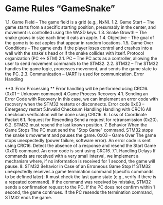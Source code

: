 # Game Rules “GameSnake”
1.1. Game Field – The game field is a grid (e.g., NxN).
1.2. Game Start – The game starts from a specific starting position, presumably         in the center, and movement is controlled using the WASD keys.
1.3. Snake Growth – The snake grows in size each time it eats an apple.
1.4. Objective – The goal of the game is to eat apples that appear in random locations.
1.5. Game Over Conditions – The game ends if the player loses control and crashes into a wall with the snake's head or if the snake collides with itself.
Protocol organization (PC ↔ STM)
2.1. PC – The PC acts as a controller, allowing the user to send movement commands to the STM32.
2.2. STM32 – The STM32 handles the game logic, processes movement, and sends the game state to the PC.
2.3. Communication – UART is used for communication.
Error Handling

**3. Error Processing **
Error handling will be performed using CRC16. (0x01 – Unknown command)
4.Game Process Recovery
4.1. Sending an Error Code with Recovery
In this case, we can implement an error code with recovery when the STM32 restarts or disconnects. Error code 0x03 – Emergency restart
5.Invalid Checksum Handling
Handling with CRC16
All checksum verification will be done using CRC16.
6. Loss of Coordinate Packet
6.1. Request for Resending
Send a request for retransmission (0x20).
6.2. STM32 must resend the last known position.
7. Behavior When the Game Stops
The PC must send the "Stop Game" command. STM32 stops the snake's movement and pauses the game.
0x03 – Game Over
The game stops unexpectedly (power failure, software error). An error code is sent using CRC16.
Detect the absence of a response and resend the Start Game (0x01) command. An error code is sent using CRC16.
7.1. Handling Delays
If commands are received with a very small interval, we implement a mechanism where, if no information is received for 1 second, the game will pause.
8. STM32 Behavior in Case of an Erroneous Game Stop
If STM32 unexpectedly receives a game termination command (specific commands to be defined later):
It must check the last game state (e.g., verify if there is a repeated command).
If the command was received by mistake, STM32 sends a confirmation request to the PC.
If the PC does not confirm within 1 second, the game continues.
If the PC resends the termination command, STM32 ends the game.

